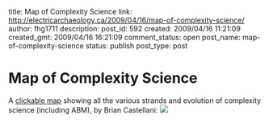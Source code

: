 title: Map of Complexity Science
link: http://electricarchaeology.ca/2009/04/16/map-of-complexity-science/
author: fhg1711
description: 
post_id: 592
created: 2009/04/16 11:21:09
created_gmt: 2009/04/16 16:21:09
comment_status: open
post_name: map-of-complexity-science
status: publish
post_type: post

# Map of Complexity Science

A [clickable map](http://www.art-sciencefactory.com/complexity-map_feb09.html) showing all the various strands and evolution of complexity science (including ABM), by Brian Castellani: ![](http://www.art-sciencefactory.com/images/complexity-map_feb09c.jpg)
